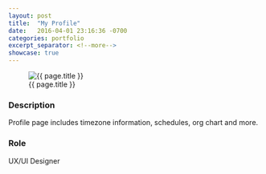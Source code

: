```yaml
---
layout: post
title:  "My Profile"
date:   2016-04-01 23:16:36 -0700
categories: portfolio
excerpt_separator: <!--more-->
showcase: true
---
```


<!--more-->

<figure>
  <img src="{{ site.url }}/assets/posts/{{ page.date | date: "%Y-%m-%d" }}-{{ page.title | slugify }}/my-profile.jpg" alt="{{ page.title }}">
  <figcaption>{{ page.title }}</figcaption>
</figure>

### Description

Profile page includes timezone information, schedules, org chart and more.

### Role

UX/UI Designer

